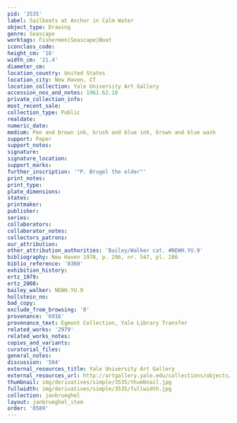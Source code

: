 ```yaml
---
pid: '3535'
label: Sailboats at Anchor in Calm Water
object_type: Drawing
genre: Seascape
worktags: Fishermen|Seascape|Boat
iconclass_code:
height_cm: '16'
width_cm: '21.4'
diameter_cm:
location_country: United States
location_city: New Haven, CT
location_collection: Yale University Art Gallery
accession_nos_and_notes: 1961.62.18
private_collection_info:
most_recent_sale:
collection_type: Public
realdate:
numeric_date:
medium: Pen and brown ink, brush and blue ink, brown and blue wash
support: Paper
support_notes:
signature:
signature_location:
support_marks:
further_inscription: '"P. Brugel the elder"'
print_notes:
print_type:
plate_dimensions:
states:
printmaker:
publisher:
series:
collaborators:
collaborator_notes:
collectors_patrons:
our_attribution:
other_attribution_authorities: 'Bailey/Walker cat. #NEWH.YU.9'
bibliography: New Haven 1970, p. 296, nr. 547, pl. 286
biblio_reference: '8360'
exhibition_history:
ertz_1979:
ertz_2008:
bailey_walker: NEWH.YU.9
hollstein_no:
bad_copy:
exclude_from_browsing: '0'
provenance: '6916'
provenance_text: Egmont Collection, Yale Library Transfer
related_works: '2979'
related_works_notes:
copies_and_variants:
curatorial_files:
general_notes:
discussion: '504'
external_resources_title: Yale University Art Gallery
external_resources_url: http://artgallery.yale.edu/collections/objects/58548
thumbnail: img/derivatives/simple/3535/thumbnail.jpg
fullwidth: img/derivatives/simple/3535/fullwidth.jpg
collection: janbrueghel
layout: janbrueghel_item
order: '0589'
---
```

